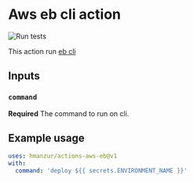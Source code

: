# Aws eb cli action 

![Run tests](https://github.com/hmanzur/actions-aws-eb/workflows/Run%20tests/badge.svg)

This action run [eb cli](https://docs.aws.amazon.com/elasticbeanstalk/latest/dg/eb-cli3.html)

## Inputs

### `command`

**Required** The command to run on cli.

## Example usage

```YAML
uses: hmanzur/actions-aws-eb@v1
with:
  command: 'deploy ${{ secrets.ENVIRONMENT_NAME }}'
```
